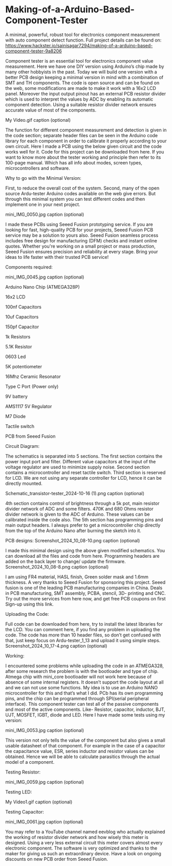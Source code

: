 # Making-of-a-Arduino-Based-Component-Tester
A minimal, powerful, robust tool for electronics component measurement with auto component detect function.
Full project details can be found on: https://www.hackster.io/sainisagar7294/making-of-a-arduino-based-component-tester-9a8206

Component tester is an essential tool for electronics component value measurement. Here we have one DIY version using Arduino’s chip made by many other hobbyists in the past. Today we will build one version with a better PCB design keeping a minimal version in mind with a combination of SMT and TH components. The code is open source and can be found on the web, some modifications are made to make it work with a 16x2 LCD panel. Moreover the input output pinout has an external PCB resistor divider which is used to interpret the values by ADC by enabling its automatic component detection. Using a suitable resistor divider network ensures accurate value of most of the components.

My Video.gif
caption (optional)

The function for different component measurement and detection is given in the code section; separate header files can be seen in the Arduino code library for each component in order to calibrate it properly according to your own circuit. Here I made a PCB using the below given circuit and the code works well for it. Code for this project can be downloaded from here. If you want to know more about the tester working and principle then refer to its 100-page manual. Which has all info about modes, screen types, microcontrollers and software.

Why to go with the Minimal Version:

First, to reduce the overall cost of the system. Second, many of the open source Ardu-tester Arduino codes available on the web give errors. But through this minimal system you can test different codes and then implement one in your next project.

mini_IMG_0050.jpg
caption (optional)

I made these PCBs using Seeed Fusion prototyping service. If you are looking for fast, high-quality PCB for your projects, Seeed Fusion PCB service may be a solution to yours also.  Seeed Fusion seamless process includes free design for manufacturing (DFM) checks and instant online quotes. Whether you're working on a small project or mass production, Seeed Fusion ensures precision and reliability at every stage. Bring your ideas to life faster with their trusted PCB service!

Components required:

mini_IMG_0045.jpg
caption (optional)

Arduino Nano Chip (ATMEGA328P)

16x2 LCD

100nf Capacitors

10uf Capacitors

150pf Capacitor

1k Resistors

5.1K Resistor

0603 Led

5K potentiometer

16Mhz Ceramic Resonator

Type C Port (Power only)

9V battery

AMS1117 5V Regulator

M7 Diode

Tactile switch

PCB from Seeed Fusion

Circuit Diagram:

The schematics is separated into 5 sections. The first section contains the power input port and filter. Different value capacitors at the input of the voltage regulator are used to minimize supply noise. Second section contains a microcontroller and reset tactile switch. Third section is reserved for LCD. We are not using any separate controller for LCD, hence it can be directly mounted.

Schematic_transistor-tester_2024-10-16 (1).png
caption (optional)

4th section contains control of brightness through a 5k pot, main resistor divider network of ADC and some filters. 470K and 680 Ohms resistor divider network is given to the ADC of Arduino. These values can be calibrated inside the code also. The 5th section has programming pins and main output headers. I always prefer to get a microcontroller chip directly from the top of the Arduino Nano after burning the sketch into it.

PCB designs:
Screenshot_2024_10_08-10.png
caption (optional)

I made this minimal design using the above given modified schematics. You can download all the files and code from here. Programming headers are added on the back layer to change/ update the firmware.
Screenshot_2024_10_08-8.png
caption (optional)

I am using FR4 material, HASL finish, Green solder mask and 1.6mm thickness. A very thanks to Seeed Fusion for sponsoring this project. Seeed fusion is one of the leading PCB manufacturing companies in China. Deals in PCB manufacturing, SMT assembly, PCBA, stencil, 3D- printing and CNC. Try out the more services from here now, and get free PCB coupons on first Sign-up using this link.

Uploading the Code:

Full code can be downloaded from here, try to install the latest libraries for the LCD. You can comment here, if you find any problem in uploading the code. The code has more than 10 header files, so don’t get confused with that, just keep focus on Ardu-tester_1_13 and upload it using simple steps.
Screenshot_2024_10_17-4.png
caption (optional)

Working:

I encountered some problems while uploading the code in an ATMEGA328, after some research the problem is with the bootloader and type of chip. Atmega chip with mini_core bootloader will not work here because of absence of some internal registers. It doesn’t support the code layout at all and we can not use some functions. My idea is to use an Arduino NANO microcontroller for this and that’s what I did. PCb has its own programming pins, and the chip can be programmed through SPI(serial peripheral interface). This component tester can test all of the passive components and most of the active components. Like- Resistor, capacitor, inductor, BJT, UJT, MOSFET, IGBT, diode and LED. Here I have made some tests using my version:

mini_IMG_0053.jpg
caption (optional)

This version not only tells the value of the component but also gives a small usable datasheet of that component. For example in the case of a capacitor the capacitance value, ESR, series inductor and resistor values can be obtained. Hence we will be able to calculate parasitics through the actual model of a component.

Testing Resistor:

mini_IMG_0059.jpg
caption (optional)

Testing LED:

My Video1.gif
caption (optional)

Testing Capacitor:

mini_IMG_0061.jpg
caption (optional)

You may refer to a YouTube channel named eevblog who actually explained the working of resistor divider network and how wisely this meter is designed. Using a very less external circuit this meter covers almost every electronic component. The software is very optimized and thanks to the maker for giving us such an extraordinary device. Have a look on ongoing discounts on new PCB order from Seeed Fusion.
